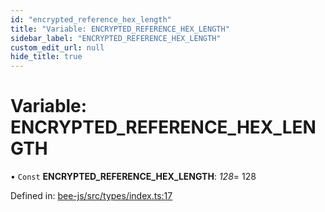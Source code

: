 ```yaml
---
id: "encrypted_reference_hex_length"
title: "Variable: ENCRYPTED_REFERENCE_HEX_LENGTH"
sidebar_label: "ENCRYPTED_REFERENCE_HEX_LENGTH"
custom_edit_url: null
hide_title: true
---
```


# Variable: ENCRYPTED\_REFERENCE\_HEX\_LENGTH

• `Const` **ENCRYPTED\_REFERENCE\_HEX\_LENGTH**: *128*= 128

Defined in: [bee-js/src/types/index.ts:17](https://github.com/ethersphere/bee-js/blob/0ac3a7d/src/types/index.ts#L17)
